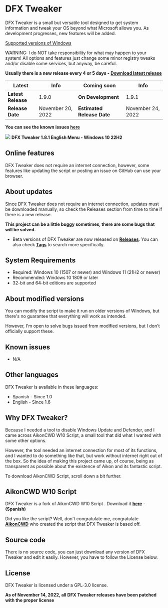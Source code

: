 # DFX Tweaker
DFX Tweaker is a small but versatile tool designed to get system information and tweak your OS beyond what Microsoft allows you. As development progresses, new features will be added.

[Supported versions of Windows](https://github.com/ivandfx/DFXTweaker#system-requirements)

WARNING: I do NOT take responsibility for what may happen to your system! All options and features just change some minor registry tweaks and/or disable some services, but anyway, be careful.

**Usually there is a new release every 4 or 5 days -** [**Download latest release**](https://github.com/ivandfx/DFXTweaker/releases/download/1.9.0/DFXTweaker1.9.0.vbs)

|Latest|Info|Coming soon|Info|
|---|---|---|---|
|**Latest Release**|1.9.0|**On Development**|1.9.1|
|**Release Date**|November 20, 2022|**Estimated Release Date**|November 24, 2022|

**You can see the known issues [**here**](https://github.com/ivandfx/DFXTweaker#known-issues)**

![](https://blogger.googleusercontent.com/img/b/R29vZ2xl/AVvXsEh8rCCecBvz-pYk1KfrXoIJZ2ApI8WjkqqI30CAt2AsgBu1OhZ_58-CQi1kMf8M8VHRGz6uXtKZ1HOkybioVaiIE0MWYpaYv7xkLRc0kh5EYu0ixMUzncGXAPgWpXcmWR0Mci9cCpQUVRAUhQpDjE8zbNM5u6zBcMpLXLA9jSTMJOuvUgIPpA9RB-DMNA/s979/Sin%20t%C3%ADtulo.png)
**DFX Tweaker 1.8.1 English Menu - Windows 10 22H2**

## Online features
DFX Tweaker does not require an internet connection, however, some features like updating the script or posting an issue on GitHub can use your browser.

## About updates
Since DFX Tweaker does not require an internet connection, updates must be downloaded manually, so check the Releases section from time to time if there is a new release.

**This project can be a little buggy sometimes, there are some bugs that will be solved.**
- Beta versions of DFX Tweaker are now released on [**Releases**](https://github.com/ivandfx/DFXTweaker/releases). You can also check [**Tags**](https://github.com/ivandfx/DFXTweaker/tags) to search more specifically.


## System Requirements
- Required: Windows 10 (1507 or newer) and Windows 11 (21H2 or newer)
- Recommended: Windows 10 1809 or later
- 32-bit and 64-bit editions are supported

## About modified versions
You can modify the script to make it run on older versions of Windows, but there's no guarantee that everything will work as intended.

However, I'm open to solve bugs issued from modified versions, but I don't officially support these.

## Known issues
- N/A

## Other languages
DFX Tweaker is available in these languages:
- Spanish - Since 1.0
- English - Since 1.6

## Why DFX Tweaker?
Because I needed a tool to disable Windows Update and Defender, and I came across AikonCWD W10 Script, a small tool that did what I wanted with some other options.

However, the tool needed an internet connection for most of its functions, and I wanted to do something like that, but work without internet right out of the box. So the idea of making this project came up, of course, being as transparent as possible about the existence of Aikon and its fantastic script.

To download AikonCWD Script, scroll down a bit further.

## AikonCWD W10 Script
DFX Tweaker is a fork of AikonCWD W10 Script . Download it [**here**](https://github.com/aikoncwd/win10script) - **(Spanish)**

Did you like the script? Well, don't congratulate me, congratulate [**AikonCWD**](https://github.com/aikoncwd) who created the script that DFX Tweaker is based off.

## Source code
There is no source code, you can just download any version of DFX Tweaker and edit it easily. However, you have to follow the License below.

## License
DFX Tweaker is licensed under a GPL-3.0 license.

**As of November 14, 2022, all DFX Tweaker releases have been patched with the proper license**
